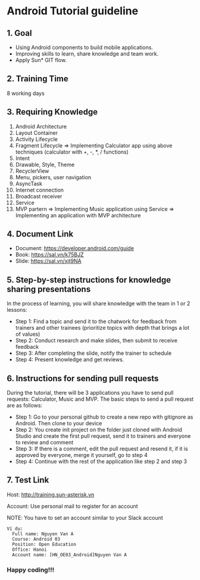 # Android Tutorial guideline

## 1. Goal
- Using Android components to build mobile applications.
- Improving skills to learn, share knowledge and team work.
- Apply Sun* GIT flow.

## 2. Training Time
8 working days

## 3. Requiring Knowledge
1. Android Architecture
2. Layout Container
3. Activity Lifecycle
4. Fragment Lifecycle
    => Implementing Calculator app using above techniques (calculator with +, -, *, / functions)
5. Intent
6. Drawable, Style, Theme
7. RecyclerView
8. Menu, pickers, user navigation
9. AsyncTask
10. Internet connection
11. Broadcast receiver
12. Service
13. MVP partern
     => Implementing Music application using Service
     => Implementing an application with MVP architecture
     
## 4. Document Link
* Document: https://developer.android.com/guide
* Book: https://sal.vn/k75BJZ
* Slide: https://sal.vn/xjt9NA

## 5. Step-by-step instructions for knowledge sharing presentations
 In the process of learning, you will share knowledge with the team in 1 or 2 lessons: 
* Step 1: Find a topic and send it to the chatwork for feedback from trainers and other trainees (prioritize topics with depth that brings a lot of values) 
* Step 2: Conduct research and make slides, then submit to receive feedback 
* Step 3: After completing the slide, notify the trainer to schedule 
* Step 4: Present knowledge and get reviews.

## 6. Instructions for sending pull requests
During the tutorial, there will be 3 applications you have to send pull requests: Calculator, Music and MVP. The basic steps to send a pull request are as follows:
* Step 1: Go to your personal github to create a new repo with gitignore as Android. Then clone to your device
* Step 2: You create init project on the folder just cloned with Android Studio and create the first pull request, send it to trainers and everyone to review and comment
* Step 3: If there is a comment, edit the pull request and resend it, if it is approved by everyone, merge it yourself, go to step 4
* Step 4: Continue with the rest of the application like step 2 and step 3

## 7. Test Link
 Host: http://training.sun-asterisk.vn

 Account: Use personal mail to register for an account

 NOTE:  You have to set an account similar to your Slack account
 ```
 Ví dụ:
   Full name: Nguyen Van A
   Course: Android 03
   Position: Open Education
   Office: Hanoi
   Account name: [HN_OE03_Android]Nguyen Van A
 ```

 ### Happy coding!!!
 
